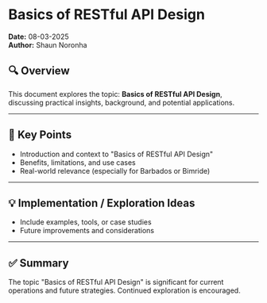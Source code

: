 # Basics of RESTful API Design

**Date:** 08-03-2025  
**Author:** Shaun Noronha

## 🔍 Overview

This document explores the topic: **Basics of RESTful API Design**, discussing practical insights, background, and potential applications.

---

## 📌 Key Points

- Introduction and context to "Basics of RESTful API Design"
- Benefits, limitations, and use cases
- Real-world relevance (especially for Barbados or Bimride)

---

## 💡 Implementation / Exploration Ideas

- Include examples, tools, or case studies
- Future improvements and considerations

---

## ✅ Summary

The topic "Basics of RESTful API Design" is significant for current operations and future strategies. Continued exploration is encouraged.

